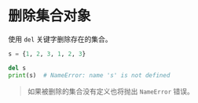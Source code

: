 # 删除集合对象

使用 `del` 关键字删除存在的集合。

```python
s = {1, 2, 3, 1, 2, 3}

del s
print(s)  # NameError: name 's' is not defined
```

> 如果被删除的集合没有定义也将抛出 `NameError` 错误。